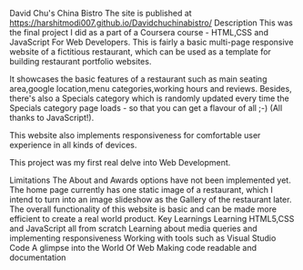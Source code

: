 David Chu's China Bistro
The site is published at https://harshitmodi007.github.io/Davidchuchinabistro/
Description
This was the final project I did as a part of a Coursera course - HTML,CSS and JavaScript For Web Developers. This is fairly a basic multi-page responsive website of a fictitious restaurant, which can be used as a template for building restaurant portfolio websites.

It showcases the basic features of a restaurant such as main seating area,google location,menu categories,working hours and reviews. Besides, there's also a Specials category which is randomly updated every time the Specials category page loads - so that you can get a flavour of all ;-) (All thanks to JavaScript!).

This website also implements responsiveness for comfortable user experience in all kinds of devices.

This project was my first real delve into Web Development.

Limitations
The About and Awards options have not been implemented yet.
The home page currently has one static image of a restaurant, which I intend to turn into an image slideshow as the Gallery of the restaurant later.
The overall functionality of this website is basic and can be made more efficient to create a real world product.
Key Learnings
Learning HTML5,CSS and JavaScript all from scratch
Learning about media queries and implementing responsiveness
Working with tools such as Visual Studio Code
A glimpse into the World Of Web
Making code readable and documentation
